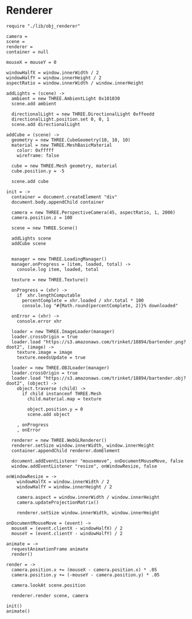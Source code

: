 Renderer
========

    require "./lib/obj_renderer"

    camera =
    scene =
    renderer =
    container = null

    mouseX = mouseY = 0

    windowHalfX = window.innerWidth / 2
    windowHalfY = window.innerHeight / 2
    aspectRatio = window.innerWidth / window.innerHeight

    addLights = (scene) ->
      ambient = new THREE.AmbientLight 0x101030
      scene.add ambient

      directionalLight = new THREE.DirectionalLight 0xffeedd 
      directionalLight.position.set 0, 0, 1 
      scene.add directionalLight     

    addCube = (scene) ->
      geometry = new THREE.CubeGeometry(10, 10, 10)
      material = new THREE.MeshBasicMaterial
        color: 0xfffff
        wireframe: false
      
      cube = new THREE.Mesh geometry, material 
      cube.position.y = -5

      scene.add cube

    init = ->
      container = document.createElement "div"
      document.body.appendChild container

      camera = new THREE.PerspectiveCamera(45, aspectRatio, 1, 2000)
      camera.position.z = 100

      scene = new THREE.Scene()

      addLights scene
      addCube scene
      

      manager = new THREE.LoadingManager()
      manager.onProgress = (item, loaded, total) ->
      	console.log item, loaded, total 

      texture = new THREE.Texture()

      onProgress = (xhr) ->
        if  xhr.lengthComputable 
          percentComplete = xhr.loaded / xhr.total * 100
          console.log "#{Math.round(percentComplete, 2)}% downloaded" 

      onError = (xhr) ->
        console.error xhr

      loader = new THREE.ImageLoader(manager)
      loader.crossOrigin = true
      loader.load "https://s3.amazonaws.com/trinket/18894/bartender.png?doot2", (image) ->
        texture.image = image
        texture.needsUpdate = true

      loader = new THREE.OBJLoader(manager)
      loader.crossOrigin = true
      loader.load "https://s3.amazonaws.com/trinket/18894/bartender.obj?doot2", (object) ->
        object.traverse (child) ->
          if child instanceof THREE.Mesh
            child.material.map = texture

            object.position.y = 0
            scene.add object

        , onProgress
        , onError

      renderer = new THREE.WebGLRenderer()
      renderer.setSize window.innerWidth, window.innerHeight
      container.appendChild renderer.domElement

      document.addEventListener "mousemove", onDocumentMouseMove, false
      window.addEventListener "resize", onWindowResize, false

    onWindowResize = ->
    	windowHalfX = window.innerWidth / 2
    	windowHalfY = window.innerHeight / 2

    	camera.aspect = window.innerWidth / window.innerHeight
    	camera.updateProjectionMatrix()

    	renderer.setSize window.innerWidth, window.innerHeight

    onDocumentMouseMove = (event) ->
      mouseX = (event.clientX - windowHalfX) / 2
      mouseY = (event.clientY - windowHalfY) / 2

    animate = ->
      requestAnimationFrame animate
      render()

    render = ->
      camera.position.x += (mouseX - camera.position.x) * .05
      camera.position.y += (-mouseY - camera.position.y) * .05

      camera.lookAt scene.position

      renderer.render scene, camera

    init()
    animate()
